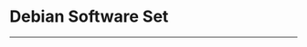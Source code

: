 # Debian Software Set
--------------------------------------------------------------------------------

